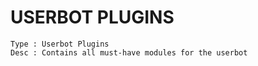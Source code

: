 # USERBOT PLUGINS

```
Type : Userbot Plugins
Desc : Contains all must-have modules for the userbot 
```